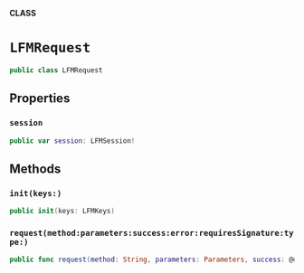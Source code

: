**CLASS**

# `LFMRequest`

```swift
public class LFMRequest
```

## Properties
### `session`

```swift
public var session: LFMSession!
```

## Methods
### `init(keys:)`

```swift
public init(keys: LFMKeys)
```

### `request(method:parameters:success:error:requiresSignature:type:)`

```swift
public func request(method: String, parameters: Parameters, success: @escaping (LFMResponse) -> Void, error: ((LFMError) -> Void)? = nil, requiresSignature: Bool = false, type: HTTPMethod = .get)
```
